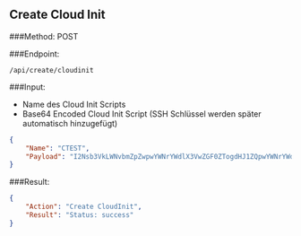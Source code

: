 ## Create Cloud Init

###Method:
POST

###Endpoint:
```console
/api/create/cloudinit
```
###Input:
+ Name des Cloud Init Scripts
+ Base64 Encoded Cloud Init Script (SSH Schlüssel werden später automatisch hinzugefügt)

```json
{
	"Name": "CTEST",
	"Payload": "I2Nsb3VkLWNvbmZpZwpwYWNrYWdlX3VwZGF0ZTogdHJ1ZQpwYWNrYWdlX3VwZ3JhZGU6IHRydWUKCnBhY2thZ2VzOgogLSBodG9wCiAtIGlmdG9wCiAtIGFwYWNoZTIKIC0gdW56aXAKIC0gY3VybAogLSBnaXQKCnJ1bmNtZDoKIC0gWyBzaCwgLWMsICd0b3VjaCAvdG1wL2Nsb3VkaW5pdC13b3JrZWQnIF0K"
}
```

###Result:

```json
{
    "Action": "Create CloudInit",
    "Result": "Status: success"
}
```